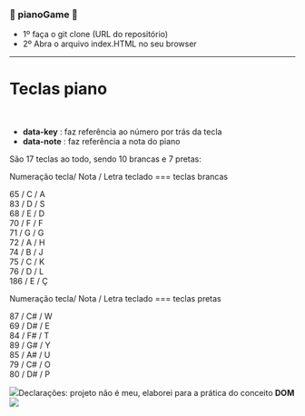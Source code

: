 ###  🎹 pianoGame 🎹

- 1º faça o git clone (URL do repositório) <br>
- 2º Abra o arquivo index.HTML no seu browser

<hr>

<h1>Teclas piano</h1><br>

- <strong>data-key</strong> : faz referência ao número por trás da tecla<br>
- <strong>data-note</strong> : faz referência a nota do piano

São 17 teclas ao todo, sendo 10 brancas e 7 pretas:

Numeração tecla/ Nota / Letra teclado  === teclas brancas

65  / C  / A<br>
83  / D  / S<br>
68  / E  / D<br>
70  / F  / F<br>
71  / G  / G<br>
72  / A  / H<br>
74  / B  / J<br>
75  / C  / K<br>
76  / D  / L<br>
186 / E  / Ç<br>

Numeração tecla/ Nota / Letra teclado === teclas pretas

87 /  C#  / W<br>
69 /  D#  / E<br>
84 /  F#  / T<br>
89 /  G#  / Y<br>
85 /  A#  / U<br>
79 /  C#  / O<br>
80 /  D#  / P<br>

<img src="https://cdn.frankerfacez.com/emoticon/64210/1"/>Declarações: projeto não é meu, elaborei para a prática do conceito <strong>DOM</strong> <img src="https://cdn.frankerfacez.com/emoticon/64210/1"/> 
